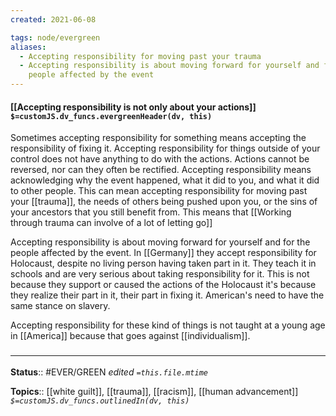 ```yaml
---
created: 2021-06-08

tags: node/evergreen
aliases:
  - Accepting responsibility for moving past your trauma
  - Accepting responsibility is about moving forward for yourself and for the
    people affected by the event
---
```


#### [[Accepting responsibility is not only about your actions]] `$=customJS.dv_funcs.evergreenHeader(dv, this)`

Sometimes accepting responsibility for something means accepting the responsibility of fixing it. Accepting responsibility for things outside of your control does not have anything to do with the actions. Actions cannot be reversed, nor can they often be rectified. Accepting responsibility means acknowledging why the event happened, what it did to you, and what it did to other people. This can mean accepting responsibility for moving past your [[trauma]], the needs of others being pushed upon you, or the sins of your ancestors that you still benefit from.  This means that [[Working through trauma can involve of a lot of letting go]]

Accepting responsibility is about moving forward for yourself and for the people affected by the event. In [[Germany]] they accept responsibility for Holocaust, despite no living person having taken part in it. They teach it in schools and are very serious about taking responsibility for it. This is not because they support or caused the actions of the Holocaust it's because they realize their part in it, their part in fixing it. American's need to have the same stance on slavery.

Accepting responsibility for these kind of things is not taught at a young age in [[America]] because that goes against [[individualism]].



### <hr class="footnote"/>

**Status**:: #EVER/GREEN 
*edited `=this.file.mtime`*

**Topics**:: [[white guilt]], [[trauma]], [[racism]], [[human advancement]]
*`$=customJS.dv_funcs.outlinedIn(dv, this)`*
